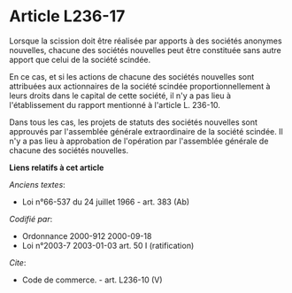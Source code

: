 # Article L236-17

Lorsque la scission doit être réalisée par apports à des sociétés anonymes nouvelles, chacune des sociétés nouvelles peut
être constituée sans autre apport que celui de la société scindée.

En ce cas, et si les actions de chacune des sociétés nouvelles sont attribuées aux actionnaires de la société scindée
proportionnellement à leurs droits dans le capital de cette société, il n'y a pas lieu à l'établissement du rapport mentionné
à l'article L. 236-10.

Dans tous les cas, les projets de statuts des sociétés nouvelles sont approuvés par l'assemblée générale extraordinaire de la
société scindée. Il n'y a pas lieu à approbation de l'opération par l'assemblée générale de chacune des sociétés nouvelles.

**Liens relatifs à cet article**

_Anciens textes_:

  - Loi n°66-537 du 24 juillet 1966 - art. 383 (Ab)

_Codifié par_:

  - Ordonnance 2000-912 2000-09-18
  - Loi n°2003-7 2003-01-03 art. 50 I (ratification)

_Cite_:

  - Code de commerce. - art. L236-10 (V)
